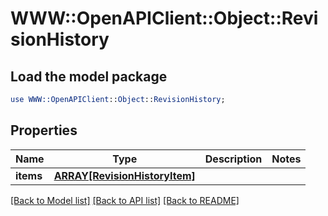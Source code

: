 # WWW::OpenAPIClient::Object::RevisionHistory

## Load the model package
```perl
use WWW::OpenAPIClient::Object::RevisionHistory;
```

## Properties
Name | Type | Description | Notes
------------ | ------------- | ------------- | -------------
**items** | [**ARRAY[RevisionHistoryItem]**](RevisionHistoryItem.md) |  | 

[[Back to Model list]](../README.md#documentation-for-models) [[Back to API list]](../README.md#documentation-for-api-endpoints) [[Back to README]](../README.md)


